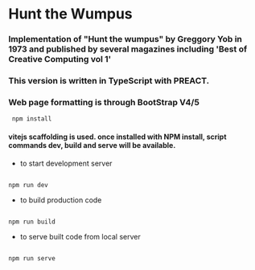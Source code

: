 # Hunt the Wumpus
### Implementation of "Hunt the wumpus" by Greggory Yob in 1973 and published by several magazines including 'Best of Creative Computing vol 1'

### This version is written in TypeScript with PREACT.
### Web page formatting is through BootStrap V4/5


<code> npm install </code>

#### vitejs scaffolding is used. once installed with NPM install, script commands dev, build and serve will be available.

- to start development server 
<code>
npm run dev </code> 

- to build production code
<code>
npm run build </code>

- to serve built code from local server 
<code>
npm run serve </code>
